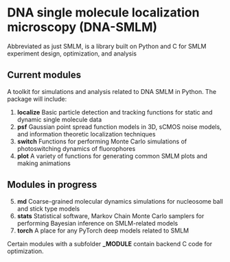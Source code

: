 # DNA single molecule localization microscopy (DNA-SMLM)

Abbreviated as just SMLM, is a library built on Python and C for SMLM experiment design, optimization, and analysis

## Current modules

A toolkit for simulations and analysis related to DNA SMLM in Python. The package will include: 

1. **localize** Basic particle detection and tracking functions for static and dynamic single molecule data
2. **psf** Gaussian point spread function models in 3D, sCMOS noise models, and information theoretic localization techniques
3. **switch** Functions for performing Monte Carlo simulations of photoswitching dynamics of fluorophores
4. **plot** A variety of functions for generating common SMLM plots and making animations

## Modules in progress

5. **md** Coarse-grained molecular dynamics simulations for nucleosome ball and stick type models
6. **stats** Statistical software, Markov Chain Monte Carlo samplers for performing Bayesian inference on SMLM-related models
7. **torch** A place for any PyTorch deep models related to SMLM

Certain modules with a subfolder **_MODULE** contain backend C code for optimization.

